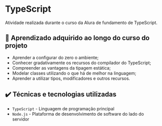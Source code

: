 # TypeScript

Atividade realizada durante o curso da Alura de fundamento de TypeScript.

## 🔨 Aprendizado adquirido ao longo do curso do projeto

- Aprender a configurar do zero o ambiente;
- Conhecer gradativamente os recursos do compilador do TypeScript;
- Compreender as vantagens da tipagem estática;
- Modelar classes utilizando o que há de melhor na linguagem;
- Aprender a utilizar tipos, modificadores e outros recursos.

## ✔️ Técnicas e tecnologias utilizadas

- `TypeScript` - Linguagem de programação principal
- `Node.js` - Plataforma de desenvolvimento de software do lado do servidor
